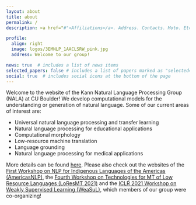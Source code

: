 ```yaml
---
layout: about
title: about
permalink: /
description: <a href="#">Affiliations</a>. Address. Contacts. Moto. Etc.

profile:
  align: right
  image: logos/3EMNLP_1AACLSRW_pink.jpg
  address: Welcome to our group!

news: true  # includes a list of news items
selected_papers: false # includes a list of papers marked as "selected={true}"
social: true  # includes social icons at the bottom of the page
---
```


Welcome to the website of the Kann Natural Language Processing Group (NALA) at CU Boulder!
We develop computational models for the understanding or generation of natural language. Some of our current areas of interest are:

- Universal natural language processing and transfer learning
- Natural language processing for educational applications
- Computational morphology
- Low-resource machine translation
- Language grounding
- Natural language processing for medical applications

More details can be found <a href="/projects/">here</a>. Please also check out the websites of the <a href="http://turing.iimas.unam.mx/americasnlp" target="_blank">First Workshop on NLP for Indigenous Languages of the Americas (AmericasNLP)</a>, the <a href="https://sites.google.com/view/loresmt" target="_blank">Fourth Workshop on Technologies for MT of Low Resource Languages (LoResMT 2021)</a> and the <a href="https://weasul.github.io" target="_blank">ICLR 2021 Workshop on Weakly Supervised Learning (WeaSuL)</a>, which members of our group were co-organizing!

